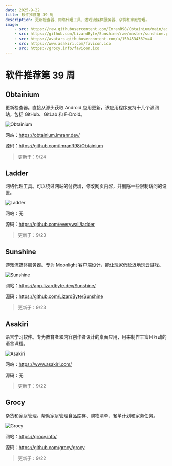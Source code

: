 ```yaml
---
date: 2025-9-22
title: 软件推荐第 39 周
description: 更新检查器、网络代理工具、游戏流媒体服务器、杂货和家庭管理。
image: 
    - src: https://raw.githubusercontent.com/ImranR98/Obtainium/main/assets/graphics/icon_small.png
    - src: https://github.com/LizardByte/Sunshine/raw/master/sunshine.png
    - src: https://avatars.githubusercontent.com/u/150453436?v=4
    - src: https://www.asakiri.com/favicon.ico
    - src: https://grocy.info/favicon.ico
---
```


# 软件推荐第 39 周

## Obtainium <Badge type="info" text="Android" />

更新检查器。直接从源头获取 Android 应用更新，该应用程序支持十几个源网站，包括 GitHub、GitLab 和 F-Droid。

<Img src="/images/software/2025/39/obtainium.webp" alt="Obtainium" />

网站：https://obtainium.imranr.dev/

源码：https://github.com/ImranR98/Obtainium

> 更新于：9/24

## Ladder <Badge type="warning" text="Web" />

网络代理工具。可以绕过网站的付费墙，修改网页内容，并删除一些限制访问的设置。

<Img src="/images/software/2025/39/ladder.webp" alt="Ladder" />

网站：无

源码：https://github.com/everywall/ladder

> 更新于：9/23

## Sunshine <Badge type="warning" text="Web" />

游戏流媒体服务器。专为 [Moonlight](https://moonlight-stream.org/) 客户端设计，能让玩家低延迟地玩云游戏。

<Img src="/images/software/2025/39/sunshine.webp" alt="Sunshine" />

网站：https://app.lizardbyte.dev/Sunshine/

源码：https://github.com/LizardByte/Sunshine

> 更新于：9/23

## Asakiri <Badge type="tip" text="桌面端" />

语言学习软件。专为教育者和内容创作者设计的桌面应用，用来制作丰富且互动的语言课程。

<Img src="/images/software/2025/39/asakiri.webp" alt="Asakiri" />

网站：https://www.asakiri.com/

源码：无

> 更新于：9/22

## Grocy <Badge type="info" text="移动端" /> <Badge type="tip" text="桌面端" /> <Badge type="danger" text="扩展程序" />

杂货和家庭管理。帮助家庭管理食品库存、购物清单、餐单计划和家务任务。

<Img src="/images/software/2025/39/grocy.webp" alt="Grocy" />

网站：https://grocy.info/

源码：https://github.com/grocy/grocy

> 更新于：9/22